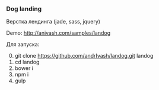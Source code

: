<h3>Dog landing</h3>
Верстка лендинга (jade, sass, jquery)

Demo: 
http://anivash.com/samples/landog

Для запуска:

0. git clone https://github.com/andrIvash/landog.git landog
1. cd landog
2. bower i
3. npm i
4. gulp
